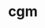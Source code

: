 ---
title: "cgm"
layout: cache
categories: [package, v0.18.1]
meta: {"versions": ["16.0"], "compilers": ["gcc@=7.3.1"], "oss": ["amzn2"], "platforms": ["linux"], "targets": ["aarch64", "graviton2", "x86_64_v3", "x86_64_v4"], "stacks": ["aws-ahug", "aws-ahug-aarch64", "root"], "num_specs": 4, "num_specs_by_stack": {"root": 4, "aws-ahug": 2, "aws-ahug-aarch64": 2}}
spec_details: [{"hash": "7zptqm3f7xjjqnxdsn3hsk5pl67qcguc", "compiler": "gcc@=7.3.1", "versions": ["16.0"], "os": "amzn2", "platform": "linux", "target": "x86_64_v3", "variants": ["~debug", "+mpi", "~oce", "~shared"], "stacks": ["root", "aws-ahug"], "size": "-", "tarball": "https://binaries.spack.io/v0.18.1/build_cache/linux-amzn2-x86_64_v3/gcc-7.3.1/cgm-16.0/linux-amzn2-x86_64_v3-gcc-7.3.1-cgm-16.0-7zptqm3f7xjjqnxdsn3hsk5pl67qcguc.spack"}, {"hash": "lwr4sfo24k36vkvbgixypq2tizjnho2j", "compiler": "gcc@=7.3.1", "versions": ["16.0"], "os": "amzn2", "platform": "linux", "target": "x86_64_v4", "variants": ["~debug", "+mpi", "~oce", "~shared"], "stacks": ["root", "aws-ahug"], "size": "-", "tarball": "https://binaries.spack.io/v0.18.1/build_cache/linux-amzn2-x86_64_v4/gcc-7.3.1/cgm-16.0/linux-amzn2-x86_64_v4-gcc-7.3.1-cgm-16.0-lwr4sfo24k36vkvbgixypq2tizjnho2j.spack"}, {"hash": "powy7x7m2wgkzn3tcyeihxwnmpoltdci", "compiler": "gcc@=7.3.1", "versions": ["16.0"], "os": "amzn2", "platform": "linux", "target": "graviton2", "variants": ["~debug", "+mpi", "~oce", "~shared"], "stacks": ["root", "aws-ahug-aarch64"], "size": "-", "tarball": "https://binaries.spack.io/v0.18.1/build_cache/linux-amzn2-graviton2/gcc-7.3.1/cgm-16.0/linux-amzn2-graviton2-gcc-7.3.1-cgm-16.0-powy7x7m2wgkzn3tcyeihxwnmpoltdci.spack"}, {"hash": "u4hlucbanu5pjf4iciwnp7h3wy66bnph", "compiler": "gcc@=7.3.1", "versions": ["16.0"], "os": "amzn2", "platform": "linux", "target": "aarch64", "variants": ["~debug", "+mpi", "~oce", "~shared"], "stacks": ["root", "aws-ahug-aarch64"], "size": "-", "tarball": "https://binaries.spack.io/v0.18.1/build_cache/linux-amzn2-aarch64/gcc-7.3.1/cgm-16.0/linux-amzn2-aarch64-gcc-7.3.1-cgm-16.0-u4hlucbanu5pjf4iciwnp7h3wy66bnph.spack"}]
---